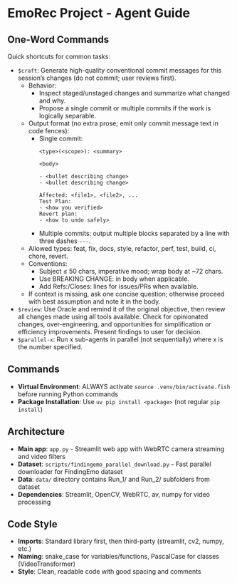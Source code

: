 # EmoRec Project - Agent Guide

## One-Word Commands
Quick shortcuts for common tasks:

- `$craft`: Generate high-quality conventional commit messages for this session’s changes (do not commit; user reviews first).
  - Behavior:
    - Inspect staged/unstaged changes and summarize what changed and why.
    - Propose a single commit or multiple commits if the work is logically separable.
  - Output format (no extra prose; emit only commit message text in code fences):
    - Single commit:
      ```
      <type>(<scope>): <summary>
      
      <body>
      
      - <bullet describing change>
      - <bullet describing change>
      
      Affected: <file1>, <file2>, ...
      Test Plan:
      - <how you verified>
      Revert plan:
      - <how to undo safely>
      ```
    - Multiple commits: output multiple blocks separated by a line with three dashes `---`.
  - Allowed types: feat, fix, docs, style, refactor, perf, test, build, ci, chore, revert.
  - Conventions:
    - Subject ≤ 50 chars, imperative mood; wrap body at ~72 chars.
    - Use BREAKING CHANGE: in body when applicable.
    - Add Refs:/Closes: lines for issues/PRs when available.
  - If context is missing, ask one concise question; otherwise proceed with best assumption and note it in the body.
- `$review`: Use Oracle and remind it of the original objective, then review all changes made using all tools available. Check for opinionated changes, over-engineering, and opportunities for simplification or efficiency improvements. Present findings to user for decision.
- `$parallel-x`: Run x sub-agents in parallel (not sequentially) where x is the number specified.

## Commands
- **Virtual Environment**: ALWAYS activate `source .venv/bin/activate.fish` before running Python commands 
- **Package Installation**: Use `uv pip install <package>` (not regular `pip install`) 

## Architecture
- **Main app**: `app.py` - Streamlit web app with WebRTC camera streaming and video filters
- **Dataset**: `scripts/findingemo_parallel_download.py` - Fast parallel downloader for FindingEmo dataset
- **Data**: `data/` directory contains Run_1/ and Run_2/ subfolders from dataset
- **Dependencies**: Streamlit, OpenCV, WebRTC, av, numpy for video processing

## Code Style
- **Imports**: Standard library first, then third-party (streamlit, cv2, numpy, etc.)
- **Naming**: snake_case for variables/functions, PascalCase for classes (VideoTransformer)
- **Style**: Clean, readable code with good spacing and comments
